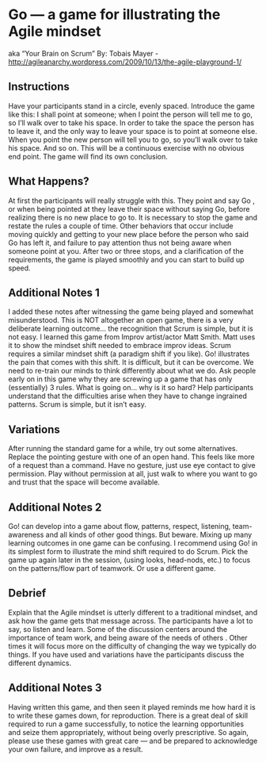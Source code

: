 # Go — a game for illustrating the Agile mindset
aka “Your Brain on Scrum”
By: Tobais Mayer - http://agileanarchy.wordpress.com/2009/10/13/the-agile-playground-1/

## Instructions

Have your participants stand in a circle, evenly spaced.  Introduce the game like this: I shall point at someone; when I point the person will tell me to go, so I’ll walk over to take his space.  In order to take the space the person has to leave it, and the only way to leave your space is to point at someone else. When you point the new person will tell you to go, so you’ll walk over to take his space. And so on.  This will be a continuous exercise with no obvious end point. The game will find its own conclusion.

## What Happens?

At first the participants will really struggle with this.  They point and say Go , or when being pointed at they leave their space without saying Go, before realizing there is no new place to go to.  It is necessary to stop the game and restate the rules a couple of time. Other behaviors that occur include moving quickly and getting to your new place before the person who said Go has left it, and failure to pay attention thus not being aware when someone point at you.  After two or three stops, and a clarification of the requirements, the game is played smoothly and you can start to build up speed.

## Additional Notes 1

I added these notes after witnessing the game being played and somewhat  misunderstood.  This is NOT altogether an open game, there is a very deliberate learning outcome… the recognition that Scrum is simple, but it is not easy.  I learned this game from Improv artist/actor Matt Smith.  Matt uses it to show the mindset shift needed to embrace improv ideas. Scrum requires a similar mindset shift (a paradigm shift if you like).  Go! illustrates the pain that comes with this shift.  It is difficult, but it can be overcome.  We need to re-train our minds to think differently about what we do. Ask people early on in this game why they are screwing up a game that has only (essentially) 3 rules.  What is going on… why is it so hard?  Help participants understand that the difficulties arise when they have to change ingrained patterns.  Scrum is simple, but it isn’t easy.

## Variations

After running the standard game for a while, try out some alternatives.  Replace the pointing gesture with one of an open hand.  This feels like more of a request than a command. Have no gesture, just use eye contact to give permission.  Play without permission at all, just walk to where you want to go and trust that the space will become available.

## Additional Notes 2

Go! can develop into a game about flow, patterns, respect, listening, team-awareness and all kinds of other good things.  But beware.  Mixing up many learning outcomes in one game can be confusing.  I recommend using Go! in its simplest form to illustrate the mind shift required to do Scrum.  Pick the game up again later in the session, (using looks, head-nods, etc.) to focus on the patterns/flow part of teamwork.  Or use a different game.

## Debrief

Explain that the Agile mindset is utterly different to a traditional mindset, and ask how the game gets that message across.  The participants have a lot to say, so listen and learn.  Some of the discussion centers around the importance of team work, and being aware of the needs of others .  Other times it will focus more on the difficulty of changing the way we typically do things.  If you have used and variations have the participants discuss the different dynamics.

## Additional Notes 3

Having written this game, and then seen it played reminds me how hard it is to write these games down, for reproduction.  There is a great deal of skill required to run a game successfully, to notice the learning opportunities and seize them appropriately, without being overly prescriptive.  So again, please use these games with great care — and be prepared to acknowledge your own failure, and improve as a result.


